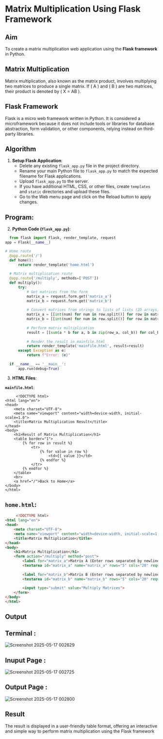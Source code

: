 # Matrix Multiplication Using Flask Framework

## Aim

To create a matrix multiplication web application using the **Flask framework** in Python.

## Matrix Multiplication

Matrix multiplication, also known as the matrix product, involves multiplying two matrices to produce a single matrix. If \( A \) and \( B \) are two matrices, their product is denoted by \( X = AB \).

## Flask Framework

Flask is a micro web framework written in Python. It is considered a microframework because it does not include tools or libraries for database abstraction, form validation, or other components, relying instead on third-party libraries.

## Algorithm

1. **Setup Flask Application**:
   - Delete any existing `flask_app.py` file in the project directory.
   - Rename your main Python file to `flask_app.py` to match the expected filename for Flask applications.
   - Upload `flask_app.py` to the server.
   - If you have additional HTML, CSS, or other files, create `templates` and `static` directories and upload these files.
   - Go to the Web menu page and click on the Reload button to apply changes.

  ## Program:

2. **Python Code (`flask_app.py`)**:
 ```python
   from flask import Flask, render_template, request
app = Flask(__name__)

# Home route
   @app.route('/')
   def home():
       return render_template('home.html')
   
   # Matrix multiplication route
   @app.route('/multiply', methods=['POST'])
   def multiply():
       try:
           # Get matrices from the form
           matrix_a = request.form.get('matrix_a')
           matrix_b = request.form.get('matrix_b')
           
           # Convert matrices from strings to lists of lists (2D arrays)
           matrix_a = [[int(num) for num in row.split()] for row in matrix_a.strip().split('\n')]
           matrix_b = [[int(num) for num in row.split()] for row in matrix_b.strip().split('\n')]
   
           # Perform matrix multiplication
           result = [[sum(a * b for a, b in zip(row_a, col_b)) for col_b in zip(*matrix_b)] for row_a in matrix_a]
   
           # Render the result in mainfile.html
           return render_template('mainfile.html', result=result)
       except Exception as e:
           return f"Error: {e}"
   
   if __name__ == '__main__':
       app.run(debug=True)
 
  ```

3. **HTML Files**:

 **`mainfile.html`**:
 ```
      <!DOCTYPE html>
 <html lang="en">
 <head>
     <meta charset="UTF-8">
     <meta name="viewport" content="width=device-width, initial-scale=1.0">
     <title>Matrix Multiplication Result</title>
 </head>
 <body>
     <h1>Result of Matrix Multiplication</h1>
     <table border="1">
         {% for row in result %}
             <tr>
                 {% for value in row %}
                     <td>{{ value }}</td>
                 {% endfor %}
             </tr>
         {% endfor %}
     </table>
     <br>
     <a href="/">Back to Home</a>
 </body>
 </html>

```
## **`home.html`**:
 ```html
      <!DOCTYPE html>
 <html lang="en">
 <head>
     <meta charset="UTF-8">
     <meta name="viewport" content="width=device-width, initial-scale=1.0">
     <title>Matrix Multiplication</title>
 </head>
 <body>
     <h1>Matrix Multiplication</h1>
     <form action="/multiply" method="post">
         <label for="matrix_a">Matrix A (Enter rows separated by newline, columns separated by space):</label><br>
         <textarea id="matrix_a" name="matrix_a" rows="5" cols="20" required></textarea><br><br>
         
         <label for="matrix_b">Matrix B (Enter rows separated by newline, columns separated by space):</label><br>
         <textarea id="matrix_b" name="matrix_b" rows="5" cols="20" required></textarea><br><br>
         
         <input type="submit" value="Multiply Matrices">
     </form>
 </body>
 </html>

 ```
## Output
## Terminal :

![Screenshot 2025-05-17 002629](https://github.com/user-attachments/assets/60ac2357-58be-49f2-89c1-b337e43e77ae)

## Inuput Page :

![Screenshot 2025-05-17 002725](https://github.com/user-attachments/assets/59988b91-dd0b-4049-a446-5326ac5140e3)

## Output Page :

![Screenshot 2025-05-17 002800](https://github.com/user-attachments/assets/49f2210c-985a-4341-8ae6-956864054d8e)




## Result
The result is displayed in a user-friendly table format, offering an interactive and simple way to perform matrix multiplication using the Flask framework



